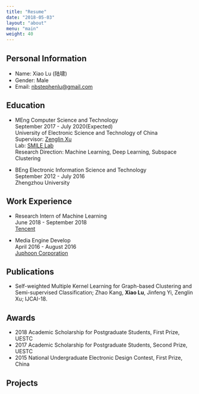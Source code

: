 ```yaml
---
title: "Resume"
date: "2018-05-03"
layout: "about"
menu: "main"
weight: 40
---
```


## Personal Information  

* Name: Xiao Lu (陆啸)  
* Gender: Male  
* Email: nbstephenlu@gmail.com  

## Education  

* MEng Computer Science and Technology  
September 2017 - July 2020(Expected)  
University of Electronic Science and Technology of China  
Supervisor: [Zenglin Xu](http://smilelab.uestc.edu.cn/members/xuzenglin/)  
Lab: [SMILE Lab](http://smilelab.uestc.edu.cn/)  
Research Direction: Machine Learning, Deep Learning, Subspace Clustering  

* BEng Electronic Information Science and Technology  
September 2012 - July 2016  
Zhengzhou University  

## Work Experience  

* Research Intern of Machine Learning  
June 2018 -  September 2018  
[Tencent](https://www.tencent.com/en-us/index.html)  

* Media Engine Develop  
April 2016 - August 2016  
[Juphoon Corporation](http://www.juphoon.com/en)  

## Publications  

* Self-weighted Multiple Kernel Learning for Graph-based Clustering and Semi-supervised Classification; Zhao Kang, **Xiao Lu**, Jinfeng Yi, Zenglin Xu; IJCAI-18.  

## Awards  

* 2018 Academic Scholarship for Postgraduate Students, First Prize, UESTC  
* 2017 Academic Scholarship for Postgraduate Students, Second Prize, UESTC  
* 2015 National Undergraduate Electronic Design Contest, First Prize, China  

## Projects  
